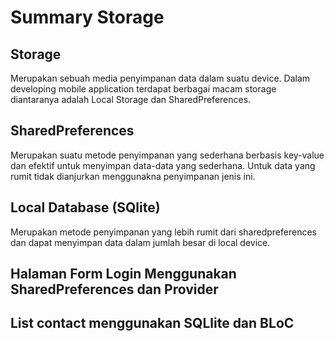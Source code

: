 # Summary Storage

## Storage

Merupakan sebuah media penyimpanan data dalam suatu device. Dalam developing mobile application terdapat berbagai macam storage diantaranya adalah Local Storage dan SharedPreferences.

## SharedPreferences

Merupakan suatu metode penyimpanan yang sederhana berbasis key-value dan efektif untuk menyimpan data-data yang sederhana. Untuk data yang rumit tidak dianjurkan menggunakna penyimpanan jenis ini.

## Local Database (SQlite)

Merupakan metode penyimpanan yang lebih rumit dari sharedpreferences dan dapat menyimpan data dalam jumlah besar di local device.

## Halaman Form Login Menggunakan SharedPreferences dan Provider

## List contact menggunakan SQLlite dan BLoC
